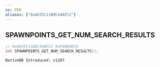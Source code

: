 ```yaml
---
ns: PED
aliases: ["0xA635C11B8C44AFC2"]
---
```

## SPAWNPOINTS_GET_NUM_SEARCH_RESULTS

```c
// 0xA635C11B8C44AFC2 0xF46B4DC8
int SPAWNPOINTS_GET_NUM_SEARCH_RESULTS();
```

```
NativeDB Introduced: v1207
```

